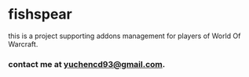 # fishspear
this is a project supporting addons management for players of World Of Warcraft.

### contact me at yuchencd93@gmail.com. 
